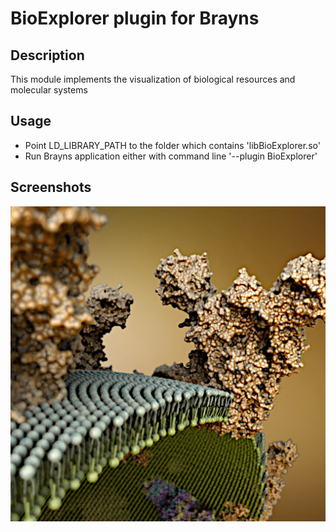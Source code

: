 # BioExplorer plugin for Brayns

## Description
This module implements the visualization of biological resources and molecular systems

## Usage
- Point LD_LIBRARY_PATH to the folder which contains
  'libBioExplorer.so'
- Run Brayns application either with command line '--plugin BioExplorer'

## Screenshots
![BioExplorer](doc/BioExplorer.png)
